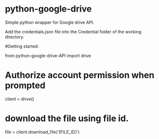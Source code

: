 # python-google-drive
Simple python wrapper for Google drive API.

Add the credentials.json file into the Credential folder of the working directory.

#Getting started:

from python-google-drive-API import drive

# Authorize account permission when prompted
client = drive()

# download the file using file id.
file = client.download_file('[FILE_ID]')

